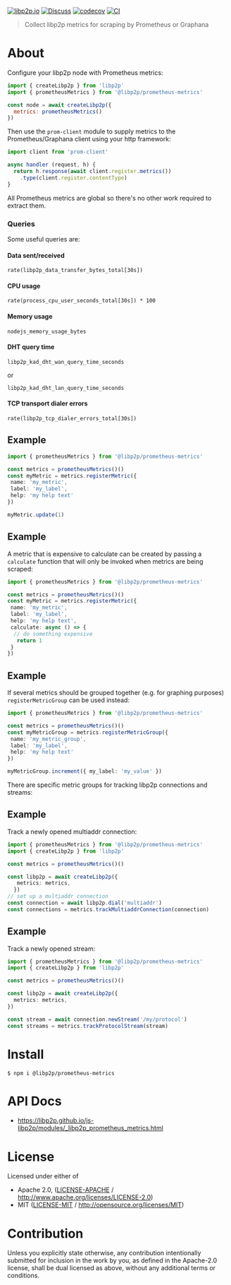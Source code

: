 [![libp2p.io](https://img.shields.io/badge/project-libp2p-yellow.svg?style=flat-square)](http://libp2p.io/)
[![Discuss](https://img.shields.io/discourse/https/discuss.libp2p.io/posts.svg?style=flat-square)](https://discuss.libp2p.io)
[![codecov](https://img.shields.io/codecov/c/github/libp2p/js-libp2p.svg?style=flat-square)](https://codecov.io/gh/libp2p/js-libp2p)
[![CI](https://img.shields.io/github/actions/workflow/status/libp2p/js-libp2p/main.yml?branch=master\&style=flat-square)](https://github.com/libp2p/js-libp2p/actions/workflows/main.yml?query=branch%3Amaster)

> Collect libp2p metrics for scraping by Prometheus or Graphana

# About

Configure your libp2p node with Prometheus metrics:

```js
import { createLibp2p } from 'libp2p'
import { prometheusMetrics } from '@libp2p/prometheus-metrics'

const node = await createLibp2p({
  metrics: prometheusMetrics()
})
```

Then use the `prom-client` module to supply metrics to the Prometheus/Graphana client using your http framework:

```js
import client from 'prom-client'

async handler (request, h) {
  return h.response(await client.register.metrics())
    .type(client.register.contentType)
}
```

All Prometheus metrics are global so there's no other work required to extract them.

### Queries

Some useful queries are:

#### Data sent/received

```
rate(libp2p_data_transfer_bytes_total[30s])
```

#### CPU usage

```
rate(process_cpu_user_seconds_total[30s]) * 100
```

#### Memory usage

```
nodejs_memory_usage_bytes
```

#### DHT query time

```
libp2p_kad_dht_wan_query_time_seconds
```

or

```
libp2p_kad_dht_lan_query_time_seconds
```

#### TCP transport dialer errors

```
rate(libp2p_tcp_dialer_errors_total[30s])
```

## Example

```typescript
import { prometheusMetrics } from '@libp2p/prometheus-metrics'

const metrics = prometheusMetrics()()
const myMetric = metrics.registerMetric({
 name: 'my_metric',
 label: 'my_label',
 help: 'my help text'
})

myMetric.update(1)
```

## Example

A metric that is expensive to calculate can be created by passing a `calculate` function that will only be invoked when metrics are being scraped:

```typescript
import { prometheusMetrics } from '@libp2p/prometheus-metrics'

const metrics = prometheusMetrics()()
const myMetric = metrics.registerMetric({
 name: 'my_metric',
 label: 'my_label',
 help: 'my help text',
 calculate: async () => {
  // do something expensive
   return 1
 }
})
```

## Example

If several metrics should be grouped together (e.g. for graphing purposes) `registerMetricGroup` can be used instead:

```typescript
import { prometheusMetrics } from '@libp2p/prometheus-metrics'

const metrics = prometheusMetrics()()
const myMetricGroup = metrics.registerMetricGroup({
 name: 'my_metric_group',
 label: 'my_label',
 help: 'my help text'
})

myMetricGroup.increment({ my_label: 'my_value' })
```

There are specific metric groups for tracking libp2p connections and streams:

## Example

Track a newly opened multiaddr connection:

```typescript
import { prometheusMetrics } from '@libp2p/prometheus-metrics'
import { createLibp2p } from 'libp2p'

const metrics = prometheusMetrics()()

const libp2p = await createLibp2p({
   metrics: metrics,
  })
// set up a multiaddr connection
const connection = await libp2p.dial('multiaddr')
const connections = metrics.trackMultiaddrConnection(connection)
```

## Example

Track a newly opened stream:

```typescript
import { prometheusMetrics } from '@libp2p/prometheus-metrics'
import { createLibp2p } from 'libp2p'

const metrics = prometheusMetrics()()

const libp2p = await createLibp2p({
  metrics: metrics,
})

const stream = await connection.newStream('/my/protocol')
const streams = metrics.trackProtocolStream(stream)
```

# Install

```console
$ npm i @libp2p/prometheus-metrics
```

# API Docs

- <https://libp2p.github.io/js-libp2p/modules/_libp2p_prometheus_metrics.html>

# License

Licensed under either of

- Apache 2.0, ([LICENSE-APACHE](LICENSE-APACHE) / <http://www.apache.org/licenses/LICENSE-2.0>)
- MIT ([LICENSE-MIT](LICENSE-MIT) / <http://opensource.org/licenses/MIT>)

# Contribution

Unless you explicitly state otherwise, any contribution intentionally submitted for inclusion in the work by you, as defined in the Apache-2.0 license, shall be dual licensed as above, without any additional terms or conditions.
